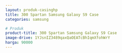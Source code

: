 ```yaml
---
layout: produk-casinghp
title: 300 Spartan Samsung Galaxy S9 Case
categories: samsung

# Produk
product-title: 300 Spartan Samsung Galaxy S9 Case
image-drive: 1YJsnIZ3489qaxQaOEATcBhIqmXfohWrY
harga: 90000
---
```

